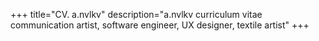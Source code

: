 +++
title="CV. a.nvlkv"
description="a.nvlkv curriculum vitae communication artist, software engineer, UX designer, textile artist"
+++